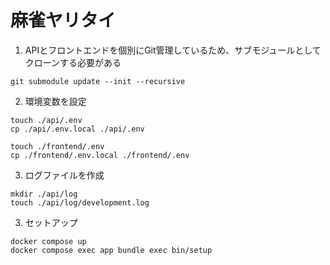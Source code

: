 # 麻雀ヤリタイ

1. APIとフロントエンドを個別にGit管理しているため、サブモジュールとしてクローンする必要がある
```
git submodule update --init --recursive
```

2. 環境変数を設定
```
touch ./api/.env
cp ./api/.env.local ./api/.env

touch ./frontend/.env
cp ./frontend/.env.local ./frontend/.env
```

3. ログファイルを作成
```
mkdir ./api/log
touch ./api/log/development.log
```

3. セットアップ
```
docker compose up
docker compose exec app bundle exec bin/setup
```
